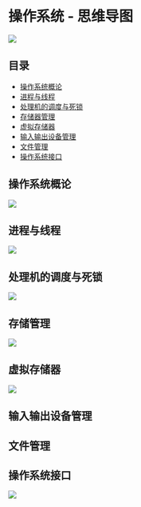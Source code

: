 # 操作系统 - 思维导图

![](./操作系统.png)

## 目录

- [操作系统概论](#操作系统概论)
- [进程与线程](#进程与线程)
- [处理机的调度与死锁](#处理机的调度与死锁)
- [存储器管理](#存储器管理)
- [虚拟存储器](#虚拟存储器)
- [输入输出设备管理](#输入输出设备管理)
- [文件管理](#文件管理)
- [操作系统接口](#操作系统接口)

## 操作系统概论

![](./操作系统概论.png)

## 进程与线程

![](./进程与线程.png)

## 处理机的调度与死锁

![](./处理机的调度与死锁.png)

## 存储管理

![](./存储器管理.png)

## 虚拟存储器

![](./虚拟存储器.png)

## 输入输出设备管理


## 文件管理


## 操作系统接口

![](./操作系统接口.png)